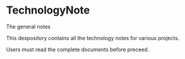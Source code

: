 # TechnologyNote
The general notes 

This despository contains all the technology notes for various projects.

Users must read the complete documents before preceed.
